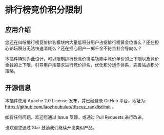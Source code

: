 # 排行榜竞价积分限制

## 应用介绍

您还在纠结排行榜竞价排名模块内大量低积分用户占据排行榜黄金位置么？还在担心论坛积分无法快速消耗么？还在担心用户一掷千金不符合社会导向么？

本插件特别为此设计，可以限制排行榜竞价排名功能中竞价单价的上下限以及竞价金钱的上下限，引导用户按要求进行竞价排名，优化积分运作体系，完善站点积分策略。

## 开源信息

本插件使用 Apache 2.0 License 发布，并已经登录 GitHub 平台，地址为: https://github.com/laozhoubuluo/discuz_ranklistlimit 。

如有任何问题，欢迎您通过 Issue 反馈，或通过 Pull Requests 进行改进。

也欢迎您通过 Star 鼓励我们继续开发类似产品。
